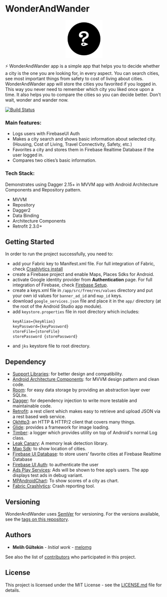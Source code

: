 # WonderAndWander

<p align="center"><img src="https://github.com/melomg/Capstone-Project/blob/master/app/src/main/res/mipmap-xxxhdpi/ic_launcher_round.png" alt="WonderAndWander" height="120px"></p>

:zap: WonderAndWander app is a simple app that helps you to decide whether a city is the one you are looking for, in every aspect. You can search cities, see most important things from safety to cost of living about cities. WonderAndWander app will store the cities you favorited if you logged in. This way you never need to remember which city you liked once upon a time. It also helps you to compare the cities so you can decide better. Don't wait, wonder and wander now.

[![Build Status](https://circleci.com/gh/melomg/Capstone-Project/tree/master.svg?style=shield)](https://circleci.com/gh/melomg/Capstone-Project)

### Main features:
  - Logs users with FirebaseUI Auth
  - Makes a city search and shows basic information about selected city. (Housing, Cost of
Living, Travel Connectivity, Safety, etc.)
  - Favorites a city and stores them in Firebase Realtime Database if the user logged in.
  - Compares two cities’s basic information.
  
### Tech Stack:
Demonstrates using Dagger 2.15+ in MVVM app with Android Architecture Components and Repository pattern.
  - MVVM
  - Repository
  - Dagger2
  - Data Binding
  - Architecture Components
  - Retrofit 2.3.0+

## Getting Started
In order to run the project successfully, you need to:
  - add your Fabric key to Manifest.xml file. For full integration of Fabric, check [Crashlytics install](https://fabric.io/kits/android/crashlytics/install)
  - create a Firebase project and enable Maps, Places Sdks for Android.
  - activate Google identity provider from **Authentication** page. For full integration of Firebase, check [Firebase Setup](https://firebase.google.com/docs/android/setup).
  - create a keys.xml file in `/app/src/free/res/values` directory and put your own id values for `banner_ad_id` and `map_id` keys. 
  - download `google_services.json` file and place it in the `app/` directory (at the root of the Android Studio app module).
  - add `keystore.properties` file in root directory which includes:
    ```
    keyAlias={keyAlias}
    keyPassword={keyPassword}
    storeFile={storeFile}
    storePassword {storePassword}
    ```
 - and `jks` keystore file to root directory.
  
## Dependency

  - [Support Libraries](https://developer.android.com/topic/libraries/support-library/setup): for better design and compatibility.
  - [Android Architecture Components](https://developer.android.com/topic/libraries/architecture/): for MVVM design pattern and clean
code.
  - [Room](https://developer.android.com/topic/libraries/architecture/room): for easy data storage by providing an abstraction layer over
SQLite.
  - [Dagger](https://google.github.io/dagger/): for dependency injection to write more testable and maintainable
code.
  - [Retrofit](https://github.com/square/retrofit): a rest client which makes easy to retrieve and upload JSON via a
rest based web service.
  - [Okhttp3](https://github.com/square/okhttp): an HTTP & HTTP/2 client that covers many things.
  - [Glide](https://github.com/bumptech/glide): provides a framework for image loading.
  - [Timber](https://github.com/JakeWharton/timber): a logger which provides utility on top of Android's normal Log
class.
  - [Leak Canary](https://github.com/square/leakcanary): A memory leak detection library.
  - [Map Sdk](https://developers.google.com/maps/documentation/android-sdk/intro): to show location of cities.
  - [Firebase UI Database](https://github.com/firebase/FirebaseUI-Android/blob/master/database/README.md): to store users’ favorite cities at Firebase Realtime
Database
  - [Firebase UI Auth](https://github.com/firebase/FirebaseUI-Android/blob/master/auth/README.md): to authenticate the user
  - [Ads Play Services](https://developers.google.com/admob/android/quick-start): Ads will be shown to free app’s users. The app
displays test ads in debug variant.
  - [MPAndroidChart](https://github.com/PhilJay/MPAndroidChart): To show scores of a city as chart. 
  - [Fabric Crashlytics](https://fabric.io/kits/android/crashlytics/install): Crash reporting tool.

## Versioning

WonderAndWander uses [SemVer](http://semver.org/) for versioning. For the versions available, see the [tags on this repository](https://github.com/melomg/Capstone-Project/tags). 

## Authors

* **Melih Gültekin** - *Initial work* - [melomg](https://github.com/melomg)

See also the list of [contributors](https://github.com/melomg/Capstone-Project/graphs/contributors) who participated in this project.

## License

This project is licensed under the MIT License - see the [LICENSE.md](LICENSE.md) file for details.
